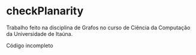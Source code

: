 checkPlanarity
==============
Trabalho feito na disciplina de Grafos no curso de Ciência da Computação da Universidade de Itaúna.

Código incompleto
